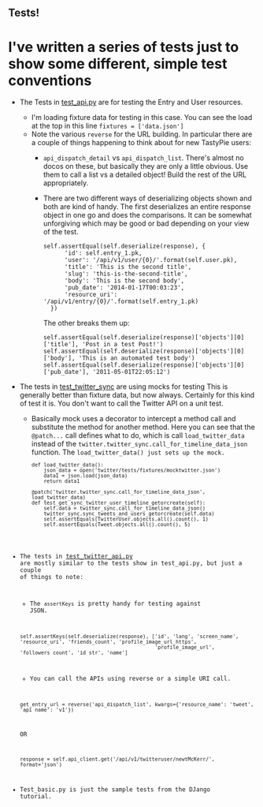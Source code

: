 ## Tests!

# I've written a series of tests just  to show some different, simple test conventions

- The Tests in [test_api.py](https://github.com/mckerrj/TwitterApp/blob/master/twitter/tests/test_api.py) are for testing the Entry and User resources.
  - I'm loading fixture data for testing in this case.  You can see the load at the top in this line <code>fixtures = ['data.json']</code>
  - Note the various <code>reverse</code> for the URL building.  In particular there are a couple of things happening to think about for new TastyPie users:
    - <code>api_dispatch_detail</code> vs <code>api_dispatch_list</code>.  There's almost no docos on these, but basically they are only a little obvious.
      Use them to call a list vs a detailed object!  Build the rest of the URL appropriately.
    - There are two different ways of deserializing objects shown and both are kind of handy.  The first deserializes an entire response object in one go and does the
      comparisons.  It can be somewhat unforgiving which may be good or bad depending on your view of the test.
      ```
      self.assertEqual(self.deserialize(response), {
            'id': self.entry_1.pk,
            'user': '/api/v1/user/{0}/'.format(self.user.pk),
            'title': 'This is the second title',
            'slug': 'this-is-the-second-title',
            'body': 'This is the second body',
            'pub_date': '2014-01-17T00:03:23',
            'resource_uri': '/api/v1/entry/{0}/'.format(self.entry_1.pk)
        })
      ```

      The other breaks them up:
      ```
      self.assertEqual(self.deserialize(response)['objects'][0]['title'], 'Post in a test Post!')
      self.assertEqual(self.deserialize(response)['objects'][0]['body'], 'This is an automated test body')
      self.assertEqual(self.deserialize(response)['objects'][0]['pub_date'], '2011-05-01T22:05:12')
      ```
- The tests in [test_twitter_sync](https://github.com/mckerrj/TwitterApp/blob/master/twitter/tests/test_twitter_sync.py) are using mocks for testing
  This is generally better than fixture data, but now always.  Certainly for this kind of test it is.  You don't want to call the Twitter API on a
  unit test.
  - Basically mock uses a decorator to intercept a method call and substitute the method for another method. Here you can see that the
    <code>@patch...</code> call defines what to do, which is call <code>load_twitter_data</code> instead of the
    <code>twitter.twitter_sync.call_for_timeline_data_json</code> function.  The <code>load_twitter_data() just sets up the mock.
    ```
    def load_twitter_data():
        json_data = open('twitter/tests/fixtures/mocktwitter.json')
        data1 = json.load(json_data)
        return data1

    @patch('twitter.twitter_sync.call_for_timeline_data_json', load_twitter_data)
    def test_get_sync_twitter_user_timeline_getorcreate(self):
        self.data = twitter_sync.call_for_timeline_data_json()
        twitter_sync.sync_tweets_and_users_getorcreate(self.data)
        self.assertEquals(TwitterUser.objects.all().count(), 1)
        self.assertEquals(Tweet.objects.all().count(), 5)
    ```

- The tests in [test_twitter_api.py](https://github.com/mckerrj/TwitterApp/blob/master/twitter/tests/test_twitter_api.py) are mostly similar to the
  tests show in test_api.py, but just a couple of things to note:
  - The <code>assertKeys</code> is pretty handy for testing against JSON.
  ```
  self.assertKeys(self.deserialize(response), ['id', 'lang', 'screen_name', 'resource_uri', 'friends_count', 'profile_image_url_https',
                                               'profile_image_url', 'followers_count', 'id_str', 'name']
  ```
  - You can call the APIs using reverse or a simple URI call.
  ```
  get_entry_url = reverse('api_dispatch_list', kwargs={'resource_name': 'tweet', 'api_name': 'v1'})
  ```
  OR
  ```
  response = self.api_client.get('/api/v1/twitteruser/newtMcKerr/', format='json')
  ```
- Test_basic.py is just the sample tests from the DJango tutorial.